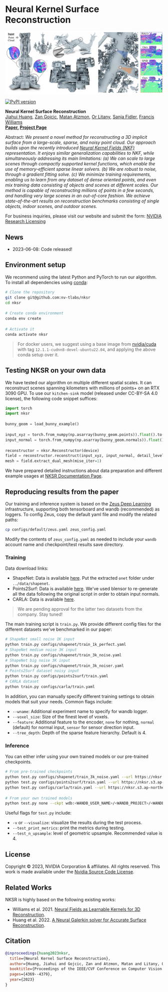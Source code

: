 # Neural Kernel Surface Reconstruction

![NKSR](assets/teaser.png)

[![PyPI version](https://badge.fury.io/py/nksr.svg)](https://badge.fury.io/py/nksr)

**Neural Kernel Surface Reconstruction**<br>
[Jiahui Huang](https://huangjh-pub.github.io/),
[Zan Gojcic](https://zgojcic.github.io/),
[Matan Atzmon](https://matanatz.github.io/),
[Or Litany](https://orlitany.github.io/), 
[Sanja Fidler](https://www.cs.toronto.edu/~fidler/),
[Francis Williams](https://www.fwilliams.info/) <br>
**[Paper](https://huangjh-pub.github.io/publication/nksr/paper.pdf), [Project Page](https://research.nvidia.com/labs/toronto-ai/NKSR/)**

Abstract: *We present a novel method for reconstructing a 3D implicit surface from a large-scale, sparse, and noisy point cloud. 
Our approach builds upon the recently introduced [Neural Kernel Fields (NKF)](https://nv-tlabs.github.io/nkf/) representation. 
It enjoys similar generalization capabilities to NKF, while simultaneously addressing its main limitations: 
(a) We can scale to large scenes through compactly supported kernel functions, which enable the use of memory-efficient sparse linear solvers. 
(b) We are robust to noise, through a gradient fitting solve. 
(c) We minimize training requirements, enabling us to learn from any dataset of dense oriented points, and even mix training data consisting of objects and scenes at different scales. 
Our method is capable of reconstructing millions of points in a few seconds, and handling very large scenes in an out-of-core fashion. 
We achieve state-of-the-art results on reconstruction benchmarks consisting of single objects, indoor scenes, and outdoor scenes.*

For business inquiries, please visit our website and submit the form: [NVIDIA Research Licensing](https://www.nvidia.com/en-us/research/inquiries/)

## News

- 2023-06-08: Code released!

## Environment setup

We recommend using the latest Python and PyTorch to run our algorithm. To install all dependencies using [conda](https://www.anaconda.com/):

```bash
# Clone the repository
git clone git@github.com:nv-tlabs/nksr
cd nksr

# Create conda environment
conda env create

# Activate it
conda activate nksr
```

> For docker users, we suggest using a base image from [nvidia/cuda](https://hub.docker.com/r/nvidia/cuda) with tag `12.1.1-cudnn8-devel-ubuntu22.04`, and applying the above conda setup over it.

## Testing NKSR on your own data

We have tested our algorithm on multiple different spatial scales. It can reconstruct scenes spanning kilometers with millions of points+ on an RTX 3090 GPU.
To use our `kitchen-sink` model (released under CC-BY-SA 4.0 license), the following code snippet suffices:

```python
import torch
import nksr

bunny_geom = load_bunny_example()

input_xyz = torch.from_numpy(np.asarray(bunny_geom.points)).float().to(device)
input_normal = torch.from_numpy(np.asarray(bunny_geom.normals)).float().to(device)

reconstructor = nksr.Reconstructor(device)
field = reconstructor.reconstruct(input_xyz, input_normal, detail_level=1.0)
mesh = field.extract_dual_mesh(mise_iter=1)
```

We have prepared detailed instructions about data preparation and different example usages at [NKSR Documentation Page](NKSR-USAGE.md).

## Reproducing results from the paper

Our training and inference system is based on the [Zeus Deep Learning](ZEUS_DL.md) infrastructure, supporting both tensorboard and wandb (recommended) as loggers. To config Zeus, copy the default yaml file and modify the related paths:

```bash
cp configs/default/zeus.yaml zeus_config.yaml
```

Modify the contents of `zeus_config.yaml` as needed to include your `wandb` account name and checkpoint/test results save directory.

### Training

Data download links:
- ShapeNet: Data is available [here](https://s3.eu-central-1.amazonaws.com/avg-projects/occupancy_networks/data/dataset_small_v1.1.zip). Put the extracted `onet` folder under `../data/shapenet`.
- Points2Surf: Data is available [here](). We've used blensor to re-generate all the data following the original script in order to obtain input normals.
- CARLA: Data is available [here]().

> We are pending approval for the latter two datasets from the company. Stay tuned!

The main training script is `train.py`. We provide different config files for the different datasets we've benchmarked in our paper:
```bash
# ShapeNet small noise 1K input
python train.py configs/shapenet/train_1k_perfect.yaml
# ShapeNet medium noise 3K input
python train.py configs/shapenet/train_3k_noise.yaml
# ShapeNet big noise 3K input
python train.py configs/shapenet/train_3k_noiser.yaml
# Points2Surf dataset noisy input
python train.py configs/points2surf/train.yaml
# CARLA dataset
python train.py configs/carla/train.yaml
```

In addition, you can manually specify different training settings to obtain models that suit your needs. Common flags include:
- `--wname`: Additional experiment name to specify for wandb logger.
- `--voxel_size`: Size of the finest level of voxels.
- `--feature`: Additional feature to the encoder, `none` for nothing, `normal` (default) for normal input, `sensor` for sensor direction input.
- `--tree_depth`: Depth of the sparse feature hierarchy. Default is 4.

### Inference

You can either infer using your own trained models or our pre-trained checkpoints.

```bash
# From pre-trained checkpoints
python test.py configs/shapenet/train_3k_noise.yaml --url https://nksr.s3.ap-northeast-1.amazonaws.com/snet-n3k-wnormal.pth --exec udf.enabled=False
python test.py configs/points2surf/train.yaml --url https://nksr.s3.ap-northeast-1.amazonaws.com/p2s.pth --include configs/points2surf/data_abc_test.yaml
python test.py configs/carla/train.yaml --url https://nksr.s3.ap-northeast-1.amazonaws.com/carla.pth  --include configs/carla/data_no_patch.yaml

# From your own trained models
python test.py none --ckpt wdb:<WANDB_USER_NAME>/<WANDB_PROJECT>/<WANDB_RUN_ID>
```

Useful flags for `test.py` include:
- `-v` or `--visualize`: visualize the results during the test process.
- `--test_print_metrics`: print the metrics during testing.
- `--test_n_upsample`: level of geometric upsample. Recommended value is 4.

## License

Copyright &copy; 2023, NVIDIA Corporation & affiliates. All rights reserved.
This work is made available under the [Nvidia Source Code License](LICENSE.txt).

## Related Works

NKSR is highly based on the following existing works:

- Williams et al. 2021. [Neural Fields as Learnable Kernels for 3D Reconstruction](https://nv-tlabs.github.io/nkf/).
- Huang et al. 2022. [A Neural Galerkin solver for Accurate Surface Reconstruction](https://github.com/huangjh-pub/neural-galerkin).

## Citation

```bibtex
@inproceedings{huang2023nksr,
  title={Neural Kernel Surface Reconstruction},
  author={Huang, Jiahui and Gojcic, Zan and Atzmon, Matan and Litany, Or and Fidler, Sanja and Williams, Francis},
  booktitle={Proceedings of the IEEE/CVF Conference on Computer Vision and Pattern Recognition},
  pages={4369--4379},
  year={2023}
}
```
